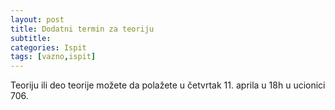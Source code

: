 ```yaml
---
layout: post
title: Dodatni termin za teoriju
subtitle: 
categories: Ispit 
tags: [vazno,ispit]
---
```


Teoriju ili deo teorije možete da polažete u četvrtak 11. aprila u 18h u ucionici 706.
